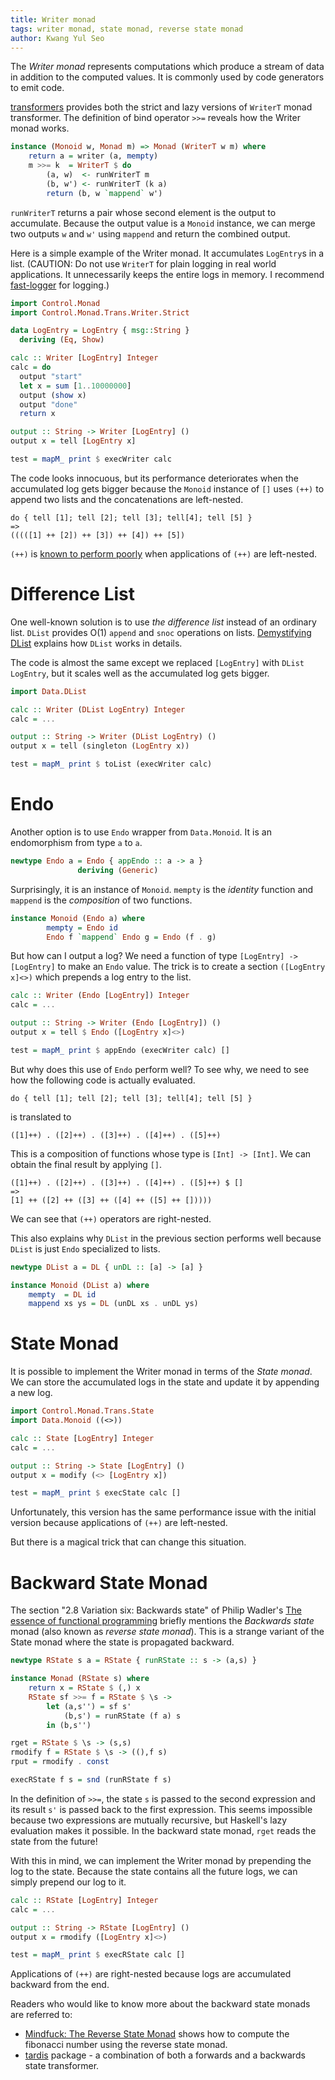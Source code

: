 ```yaml
---
title: Writer monad
tags: writer monad, state monad, reverse state monad
author: Kwang Yul Seo
---
```

The *Writer monad* represents computations which produce a stream of data in addition to the computed values. It is commonly used by code generators to emit code.

<!--more-->

[transformers][transformers] provides both the strict and lazy versions of `WriterT` monad transformer. The definition of bind operator `>>=` reveals how the Writer monad works.

```haskell
instance (Monoid w, Monad m) => Monad (WriterT w m) where
    return a = writer (a, mempty)
    m >>= k  = WriterT $ do
        (a, w)  <- runWriterT m
        (b, w') <- runWriterT (k a)
        return (b, w `mappend` w')
```

`runWriterT` returns a pair whose second element is the output to accumulate. Because the output value is a `Monoid` instance, we can merge two outputs `w` and `w'` using `mappend` and return the combined output.

Here is a simple example of the Writer monad. It accumulates `LogEntry`s in a list. (CAUTION: Do not use `WriterT` for plain logging in real world applications. It unnecessarily keeps the entire logs in memory. I recommend [fast-logger][fast-logger] for logging.)

```haskell
import Control.Monad
import Control.Monad.Trans.Writer.Strict

data LogEntry = LogEntry { msg::String }
  deriving (Eq, Show)

calc :: Writer [LogEntry] Integer
calc = do
  output "start"
  let x = sum [1..10000000]
  output (show x)
  output "done"
  return x

output :: String -> Writer [LogEntry] ()
output x = tell [LogEntry x]

test = mapM_ print $ execWriter calc
```

The code looks innocuous, but its performance deteriorates when the accumulated log gets bigger because the `Monoid` instance of `[]` uses `(++)` to append two lists and the concatenations are left-nested.

```
do { tell [1]; tell [2]; tell [3]; tell[4]; tell [5] }
=>
(((([1] ++ [2]) ++ [3]) ++ [4]) ++ [5])
```

`(++)` is [known to perform poorly][2028189] when applications of `(++)` are left-nested.

# Difference List

One well-known solution is to use *the difference list* instead of an ordinary list. `DList` provides O(1) `append` and `snoc` operations on lists. [Demystifying DList][dlist] explains how `DList` works in details.

The code is almost the same except we replaced `[LogEntry]` with `DList LogEntry`, but it scales well as the accumulated log gets bigger.

```haskell
import Data.DList

calc :: Writer (DList LogEntry) Integer
calc = ...

output :: String -> Writer (DList LogEntry) ()
output x = tell (singleton (LogEntry x))

test = mapM_ print $ toList (execWriter calc)
```

# Endo

Another option is to use `Endo` wrapper from `Data.Monoid`. It is an endomorphism from type `a` to `a`.

```haskell
newtype Endo a = Endo { appEndo :: a -> a }
               deriving (Generic)
```

Surprisingly, it is an instance of `Monoid`. `mempty` is the *identity* function and `mappend` is the *composition* of two functions.

```haskell
instance Monoid (Endo a) where
        mempty = Endo id
        Endo f `mappend` Endo g = Endo (f . g)
```

But how can I output a log? We need a function of type `[LogEntry] -> [LogEntry]` to make an `Endo` value. The trick is to create a section `([LogEntry x]<>)` which prepends a log entry to the list.

```haskell
calc :: Writer (Endo [LogEntry]) Integer
calc = ...

output :: String -> Writer (Endo [LogEntry]) ()
output x = tell $ Endo ([LogEntry x]<>)

test = mapM_ print $ appEndo (execWriter calc) []
```

But why does this use of `Endo` perform well? To see why, we need to see how the following code is actually evaluated.

```
do { tell [1]; tell [2]; tell [3]; tell[4]; tell [5] }
```

is translated to

```
([1]++) . ([2]++) . ([3]++) . ([4]++) . ([5]++)
```

This is a composition of functions whose type is `[Int] -> [Int]`. We can obtain the final result by applying `[]`.

```
([1]++) . ([2]++) . ([3]++) . ([4]++) . ([5]++) $ []
=>
[1] ++ ([2] ++ ([3] ++ ([4] ++ ([5] ++ []))))
```

We can see that `(++)` operators are right-nested.

This also explains why `DList` in the previous section performs well because `DList` is just `Endo` specialized to lists.

```haskell
newtype DList a = DL { unDL :: [a] -> [a] }

instance Monoid (DList a) where
    mempty  = DL id
    mappend xs ys = DL (unDL xs . unDL ys)
```

# State Monad

It is possible to implement the Writer monad in terms of the *State monad*. We can store the accumulated logs in the state and update it by appending a new log.

```haskell
import Control.Monad.Trans.State
import Data.Monoid ((<>))

calc :: State [LogEntry] Integer
calc = ...

output :: String -> State [LogEntry] ()
output x = modify (<> [LogEntry x])

test = mapM_ print $ execState calc []
```

Unfortunately, this version has the same performance issue with the initial version because applications of `(++)` are left-nested.

But there is a magical trick that can change this situation.

# Backward State Monad

The section "2.8 Variation six: Backwards state" of Philip Wadler's [The essence of functional programming][essence] briefly mentions the *Backwards state* monad (also known as *reverse state monad*). This is a strange variant of the State monad where the state is propagated backward.

```haskell
newtype RState s a = RState { runRState :: s -> (a,s) }

instance Monad (RState s) where
    return x = RState $ (,) x
    RState sf >>= f = RState $ \s ->
        let (a,s'') = sf s'
            (b,s') = runRState (f a) s
        in (b,s'')

rget = RState $ \s -> (s,s)
rmodify f = RState $ \s -> ((),f s)
rput = rmodify . const

execRState f s = snd (runRState f s)
```

In the definition of `>>=`, the state `s` is passed to the second expression and its result `s'` is passed back to the first expression. This seems impossible because two expressions are mutually recursive, but Haskell's lazy evaluation makes it possible. In the backward state monad, `rget` reads the state from the future!

With this in mind, we can implement the Writer monad by prepending the log to the state. Because the state contains all the future logs, we can simply prepend our log to it.

```haskell
calc :: RState [LogEntry] Integer
calc = ...

output :: String -> RState [LogEntry] ()
output x = rmodify ([LogEntry x]<>)

test = mapM_ print $ execRState calc []
```

Applications of `(++)` are right-nested because logs are accumulated backward from the end.

Readers who would like to know more about the backward state monads are referred to:

* [Mindfuck: The Reverse State Monad][reverse-state-monad] shows how to compute the fibonacci number using the reverse state monad.
* [tardis][tardis] package - a combination of both a forwards and a backwards state transformer.

[fast-logger]: https://hackage.haskell.org/package/fast-logger
[transformers]: https://www.stackage.org/lts-7.12/package/transformers-0.5.2.0
[2028189]: http://stackoverflow.com/a/13879693/2028189
[dlist]: http://h2.jaguarpaw.co.uk/posts/demystifying-dlist/
[essence]: https://page.mi.fu-berlin.de/scravy/realworldhaskell/materialien/the-essence-of-functional-programming.pdf
[reverse-state-monad]: https://lukepalmer.wordpress.com/2008/08/10/mindfuck-the-reverse-state-monad/
[tardis]: https://hackage.haskell.org/package/tardis-0.4.1.0
